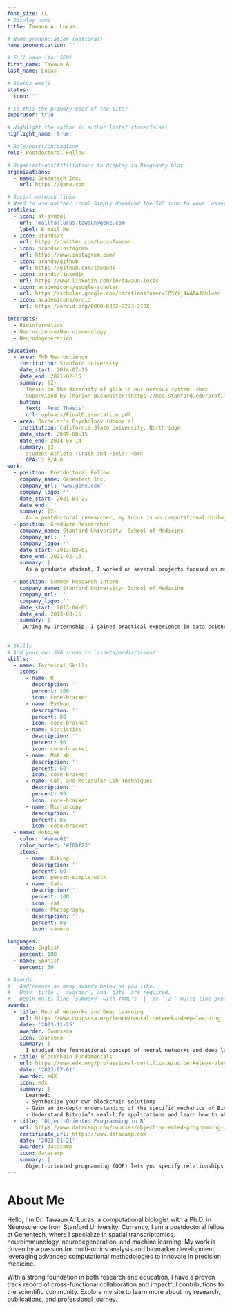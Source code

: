 ```yaml
---
font_size: XL
# Display name
title: Tawaun A. Lucas

# Name pronunciation (optional)
name_pronunciation: ''

# Full name (for SEO)
first_name: Tawaun A.
last_name: Lucas

# Status emoji
status:
  icon: ''

# Is this the primary user of the site?
superuser: true

# Highlight the author in author lists? (true/false)
highlight_name: true

# Role/position/tagline
role: Postdoctoral Fellow

# Organizations/Affiliations to display in Biography blox
organizations:
  - name: Genentech Inc.
    url: https://gene.com

# Social network links
# Need to use another icon? Simply download the SVG icon to your `assets/media/icons/` folder.
profiles:
  - icon: at-symbol
    url: 'mailto:lucas.tawaun@gene.com'
    label: E-mail Me
  - icon: brands/x
    url: https://twitter.com/LucasTawaun
  - icon: brands/instagram
    url: https://www.instagram.com/
  - icon: brands/github
    url: https://github.com/tawaunl
  - icon: brands/linkedin
    url: https://www.linkedin.com/in/tawaun-lucas
  - icon: academicons/google-scholar
    url: https://scholar.google.com/citations?user=IPSYij4AAAAJ&hl=en
  - icon: academicons/orcid
    url: https://orcid.org/0000-0002-2273-270X

interests:
  - Bioinformatics
  - Neuroscience/Neuroimmunology
  - Neurodegeneration

education:
  - area: PhD Neuroscience
    institution: Stanford University
    date_start: 2014-07-15
    date_end: 2021-02-15
    summary: |2-
      Thesis on the diversity of glia in our nervous system. <br>
      Supervised by [Marion Buckwalter](https://med.stanford.edu/profiles/marion-buckwalter).
    button:
      text: 'Read Thesis'
      url: uploads/FinalDissertation.pdf
  - area: Bachelor's Psychology (Honor's)
    institution: California State University, Northridge
    date_start: 2009-08-15
    date_end: 2014-05-14
    summary: |2-
      Student-Athlete (Track and Field) <br>
      GPA: 3.8/4.0
work:
  - position: Postdoctoral Fellow
    company_name: Genentech Inc,
    company_url: 'www.gene.com'
    company_logo: ''
    date_start: 2021-04-21
    date_end: ''
    summary: |2-
      As a postdoctoral researcher, my focus is on computational biology, particularly examining the diverse functions of reactive astrocytes in neurodegeneration. I explore complex biological systems using computational and statistical modeling techniques. My research aims to analyze large omics datasets to gain insights into genetic mechanisms and pathways, with an emphasis on neuroscience and immunology.ng elit
  - position: Graduate Researcher
    company_name: Stanford University- School of Medicine
    company_url: ''
    company_logo: ''
    date_start: 2013-08-01
    date_end: 2021-02-15
    summary: |
      As a graduate student, I worked on several projects focused on molecular biology and transcriptomics. One project examined glial cells in the spleen and their role in neuroimmune communication during CNS injury. I designed experiments, analyzed data, and presented the findings at scientific conferences.

  - position: Summer Research Intern
    company_name: Stanford University- School of Medicine
    company_url: ''
    company_logo: ''
    date_start: 2013-06-01
    date_end: 2013-08-15
    summary: |
     During my internship, I gained practical experience in data science and neurology. I explored GABA's role in decision-making, created MATLAB tasks, and conducted fMRI scans. This experience laid a strong foundation for my career in neurobiology and computational science.
      
    
# Skills
# Add your own SVG icons to `assets/media/icons/`
skills:
  - name: Technical Skills
    items:
      - name: R
        description: ''
        percent: 100
        icon: code-bracket
      - name: Python 
        description: ''
        percent: 80
        icon: code-bracket
      - name: Statistics
        description: ''
        percent: 90
        icon: code-bracket
      - name: Matlab
        description: ''
        percent: 60
        icon: code-bracket
      - name: Cell and Molecular Lab Techniques
        description: ''
        percent: 95
        icon: code-bracket
      - name: Microscopy
        description: ''
        percent: 85
        icon: code-bracket
  - name: Hobbies
    color: '#eeac02'
    color_border: '#f0bf23'
    items:
      - name: Hiking
        description: ''
        percent: 60
        icon: person-simple-walk
      - name: Cats
        description: ''
        percent: 100
        icon: cat
      - name: Photography
        description: ''
        percent: 80
        icon: camera

languages:
  - name: English
    percent: 100
  - name: Spanish
    percent: 30

# Awards.
#   Add/remove as many awards below as you like.
#   Only `title`, `awarder`, and `date` are required.
#   Begin multi-line `summary` with YAML's `|` or `|2-` multi-line prefix and indent 2 spaces below.
awards:
  - title: Neural Networks and Deep Learning
    url: https://www.coursera.org/learn/neural-networks-deep-learning
    date: '2023-11-25'
    awarder: Coursera
    icon: coursera
    summary: |
      I studied the foundational concept of neural networks and deep learning. By the end, I was familiar with the significant technological trends driving the rise of deep learning; build, train, and apply fully connected deep neural networks; implement efficient (vectorized) neural networks; identify key parameters in a neural network’s architecture; and apply deep learning to your own applications.
  - title: Blockchain Fundamentals
    url: https://www.edx.org/professional-certificate/uc-berkeleyx-blockchain-fundamentals
    date: '2023-07-01'
    awarder: edX
    icon: edx
    summary: |
      Learned:
      - Synthesize your own blockchain solutions
      - Gain an in-depth understanding of the specific mechanics of Bitcoin
      - Understand Bitcoin’s real-life applications and learn how to attack and destroy Bitcoin, Ethereum, smart contracts and Dapps, and alternatives to Bitcoin’s Proof-of-Work consensus algorithm
  - title: 'Object-Oriented Programming in R'
    url: https://www.datacamp.com/courses/object-oriented-programming-with-s3-and-r6-in-r
    certificate_url: https://www.datacamp.com
    date: '2023-01-21'
    awarder: datacamp
    icon: datacamp
    summary: |
      Object-oriented programming (OOP) lets you specify relationships between functions and the objects that they can act on, helping you manage complexity in your code. This is an intermediate level course, providing an introduction to OOP, using the S3 and R6 systems. S3 is a great day-to-day R programming tool that simplifies some of the functions that you write. R6 is especially useful for industry-specific analyses, working with web APIs, and building GUIs.
---
```


# About Me

Hello, I'm Dr. Tawaun A. Lucas, a computational biologist with a Ph.D. in Neuroscience from Stanford University. Currently, I am a postdoctoral fellow at Genentech, where I specialize in spatial transcriptomics, neuroimmunology, neurodegeneration, and machine learning. My work is driven by a passion for multi-omics analysis and biomarker development, leveraging advanced computational methodologies to innovate in precision medicine.

With a strong foundation in both research and education, I have a proven track record of cross-functional collaboration and impactful contributions to the scientific community. Explore my site to learn more about my research, publications, and professional journey.
